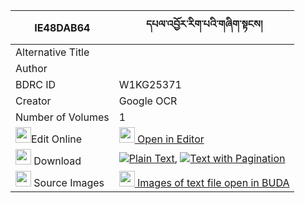|IE48DAB64|དཔལ་འབྱོར་རིག་པའི་གཞིག་སྟངས། 
| --- | --- 
|Alternative Title |
|Author | 
|BDRC ID | W1KG25371
|Creator | Google OCR
|Number of Volumes| 1
|<img width="25" src="https://img.icons8.com/color/25/000000/edit-property.png">Edit Online| [<img width="25" src="https://avatars.githubusercontent.com/u/45091458?s=200&v=4"> Open in Editor](http://editor.openpecha.org/IE48DAB64)
|<img width="25" src="https://img.icons8.com/fluent/48/000000/download-2.png"/>  Download | [![](https://img.icons8.com/color/20/000000/txt.png)Plain Text](https://github.com/Openpecha/IE48DAB64/releases/download/v2/paljor_rigpa_i_shyik_tang_plain_IE48DAB64.zip), [![](https://img.icons8.com/color/20/000000/txt.png)Text with Pagination](https://github.com/Openpecha/IE48DAB64/releases/download/v2/paljor_rigpa_i_shyik_tang_pages_IE48DAB64.zip)
|<img width="25" src="https://img.icons8.com/plasticine/100/000000/pictures-folder.png"/>  Source Images | [<img width="25" src="https://library.bdrc.io/icons/BUDA-small.svg"> Images of text file open in BUDA](https://library.bdrc.io/show/bdr:W1KG25371)